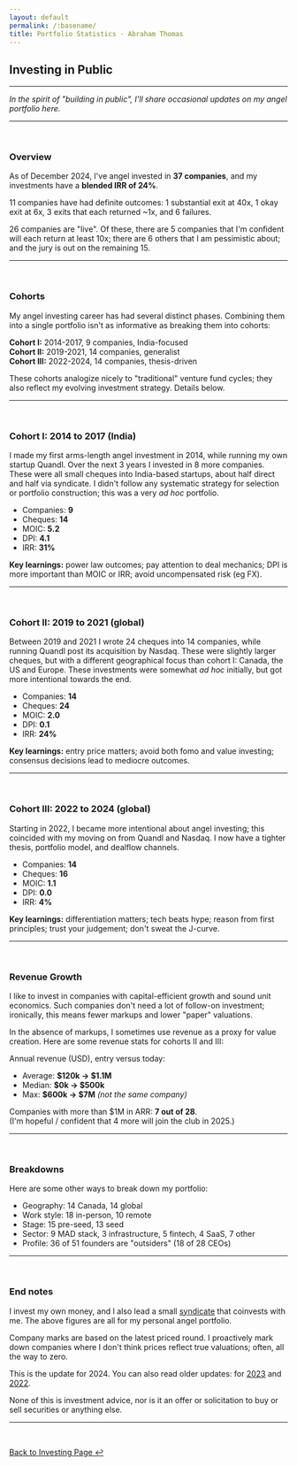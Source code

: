 ```yaml
---
layout: default
permalink: /:basename/
title: Portfolio Statistics · Abraham Thomas
---
```


## Investing in Public

----

*In the spirit of "building in public", I'll share occasional updates on my angel portfolio here.*

---

<br/>

### Overview

As of December 2024, I've angel invested in **37 companies**, and my investments have a **blended IRR of 24%**.  

11 companies have had definite outcomes: 1 substantial exit at 40x, 1 okay exit at 6x, 3 exits that each returned ~1x, and 6 failures.  

26 companies are "live".  Of these, there are 5 companies that I'm confident will each return at least 10x; there are 6 others that I am pessimistic about; and the jury is out on the remaining 15.

---

<br/>

### Cohorts

My angel investing career has had several distinct phases.  Combining them into a single portfolio isn't as informative as breaking them into cohorts:

**Cohort I:** 2014-2017, 9 companies, India-focused  
**Cohort II:** 2019-2021, 14 companies, generalist  
**Cohort III:** 2022-2024, 14 companies, thesis-driven  

These cohorts analogize nicely to "traditional" venture fund cycles; they also reflect my evolving investment strategy.  Details below.


----

<br/>


### Cohort I: 2014 to 2017 (India)

I made my first arms-length angel investment in 2014, while running my own startup Quandl.  Over the next 3 years I invested in 8 more companies.  These were all small cheques into India-based startups, about half direct and half via syndicate.  I didn't follow any systematic strategy for selection or portfolio construction; this was a very *ad hoc* portfolio.  

* Companies: **9**  
* Cheques: **14**  
* MOIC: **5.2**  
* DPI: **4.1**  
* IRR: **31%**  

**Key learnings:** power law outcomes; pay attention to deal mechanics; DPI is more important than MOIC or IRR; avoid uncompensated risk (eg FX).


----

<br/>


### Cohort II: 2019 to 2021 (global)

Between 2019 and 2021 I wrote 24 cheques into 14 companies, while running Quandl post its acquisition by Nasdaq.  These were slightly larger cheques, but with a different geographical focus than cohort I: Canada, the US and Europe.  These investments were somewhat *ad hoc* initially, but got more intentional towards the end.

* Companies: **14**  
* Cheques: **24**  
* MOIC: **2.0**  
* DPI: **0.1**  
* IRR: **24%**  

**Key learnings:** entry price matters; avoid both fomo and value investing; consensus decisions lead to mediocre outcomes.  

----

<br/>

### Cohort III: 2022 to 2024 (global)

Starting in 2022, I became more intentional about angel investing; this coincided with my moving on from Quandl and Nasdaq.  I now have a tighter thesis, portfolio model, and dealflow channels.  

* Companies: **14**  
* Cheques: **16**  
* MOIC: **1.1**  
* DPI: **0.0**  
* IRR: **4%**  

**Key learnings:** differentiation matters; tech beats hype; reason from first principles; trust your judgement; don't sweat the J-curve.

----

<br/>


### Revenue Growth

I like to invest in companies with capital-efficient growth and sound unit economics.  Such companies don't need a lot of follow-on investment; ironically, this means fewer markups and lower "paper" valuations.

In the absence of markups, I sometimes use revenue as a proxy for value creation. Here are some revenue stats for cohorts II and III:

Annual revenue (USD), entry versus today:
* Average: **$120k &rarr; $1.1M**  
* Median: **$0k &rarr; $500k**  
* Max: **$600k &rarr; $7M** *(not the same company)*    

Companies with more than $1M in ARR: **7 out of 28**.    
(I'm hopeful / confident that 4 more will join the club in 2025.)  


---

<br/>

### Breakdowns

Here are some other ways to break down my portfolio:

* Geography: 14 Canada, 14 global
* Work style: 18 in-person, 10 remote
* Stage: 15 pre-seed, 13 seed 
* Sector: 9 MAD stack, 3 infrastructure, 5 fintech, 4 SaaS, 7 other
* Profile: 36 of 51 founders are "outsiders" (18 of 28 CEOs)

---

<br/>

### End notes

I invest my own money, and I also lead a small [syndicate](https://venture.angellist.com/abraham-thomas/syndicate) that coinvests with me.  The above figures are all for my personal angel portfolio.

Company marks are based on the latest priced round.  I proactively mark down companies where I don't think prices reflect true valuations; often, all the way to zero.

This is the update for 2024.  You can also read older updates: for [2023](/portfolio-statistics-2023) and [2022](/portfolio-statistics-2022).  

None of this is investment advice, nor is it an offer or solicitation to buy or sell securities or anything else.  


----

<br/>

[Back to Investing Page ↩](/investing)

<br/>
<br/>



<!--
---

<br/>

### By Investment Year

Now that I have a decade of historical data, I thought I'd share some yearly performance stats:

|year|y/y portfolio return|vintage IRR|
|----|--------------------|-----------|
|2014|  n.a.| 11.5%|
|2015|  0.0%| 53.9%|
|2016| 60.5%| 24.4%|
|2017|  3.9%| 12.8%|
|2018| -9.7%| 15.6%|
|2019|124.0%| 37.7%|
|2020|  7.2%| 37.2%|
|2021| 85.1%| -9.1%|
|2022| -9.9%| 11.5%|
|2023|  5.2%|-16.4%|
|2024| 36.1%|  0.0%|


The year-over-year portfolio return (column 2) is the annual change in value of all my angel investments, not counting new investments or exits.  As expected, this oscillates between slightly down years (due to writeoffs)(the j-curve at work), and big up years (due to markups) (the power law at work).  Regressing this series against the S&P 500 gives a beta of 1.8 (to be expected) and an annual alpha of 5.8% (yay!).

This is not, in fact, how most venture investors mark their books; instead, they typically use vintage IRRs (column 3).  For each year, this is the (to-date) IRR of all investments made during that year.  This one's much more consistent, albeit not investable or compoundable in any sense.

-->



